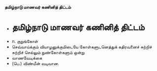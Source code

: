 **தமிழ்நாடு மாணவர் கணினித் திட்டம்**
- # தமிழ்நாடு மாணவர் கணினித் திட்டம்
- n. குறுங்கோள்
- செவ்வாய்க்கும் வியாழனுக்குமிடையே கோள்களுடனெத்துக் கதிரவனைச்  சுற்றிச் சுற்றிச் செல்லும் நுண்கோள்களும் ஒன்று
- வாணவேடிக்கை
- (பெ.) விண்மீன் வடிவான.

